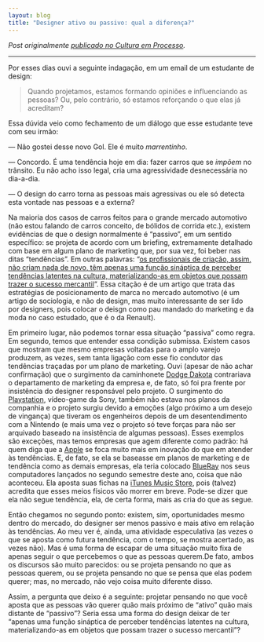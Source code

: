```yaml
---
layout: blog
title: "Designer ativo ou passivo: qual a diferença?"
---
```


_Post originalmente [publicado no Cultura em Processo](http://www.meiaduzia.com.br/culturaemprocesso/2008/12/15/designer-ativo-ou-passivo/)._

* * *

Por esses dias ouvi a seguinte indagação, em um email de um estudante de design:

> Quando projetamos, estamos formando opiniões e influenciando as pessoas? Ou, pelo contrário, só estamos reforçando o que elas já acreditam?

Essa dúvida veio como fechamento de um diálogo que esse estudante teve com seu irmão:

— Não gostei desse novo Gol. Ele é muito _marrentinho_.

— Concordo. É uma tendência hoje em dia: fazer carros que se _impõem_ no trânsito. Eu não acho isso legal, cria uma agressividade desnecessária no dia-a-dia.

— O design do carro torna as pessoas mais agressivas ou ele só detecta esta vontade nas pessoas e a externa?

Na maioria dos casos de carros feitos para o grande mercado automotivo (não estou falando de carros conceito, de bólidos de corrida etc.), existem evidências de que o design normalmente é “passivo”, em um sentido específico: se projeta de acordo com um briefing, extremamente detalhado com base em algum plano de marketing que, por sua vez, foi beber nas ditas “tendências”. Em outras palavras: “[os profissionais de criação, assim, não criam nada de novo, têm apenas uma função sináptica de perceber tendências latentes na cultura, materializando-as em objetos que possam trazer o sucesso mercantil](http://www.scielo.br/scielo.php?script=sci_arttext&pid=S0103-20702004000200009&lng=pt&nrm=iso "Artigo da revista Tempo Social: Estratégias corporativas de marcas e estratégias sociais de diferenciação: uma análise a partir do automóvel")”. Essa citação é de um artigo que trata das estratégias de posicionamento de marca no mercado automotivo (é um artigo de sociologia, e não de design, mas muito interessante de ser lido por designers, pois colocar o deisgn como pau mandado do marketing e da moda no caso estudado, que é o da Renault).

Em primeiro lugar, não podemos tornar essa situação “passiva” como regra. Em segundo, temos que entender essa condição submissa. Existem casos que mostram que mesmo empresas voltadas para o amplo varejo produzem, as vezes, sem tanta ligação com esse fio condutor das tendências traçadas por um plano de marketing. Ouvi (apesar de não achar confirmação) que o surgimento da caminhonete [Dodge Dakota](http://en.wikipedia.org/wiki/Dodge_Dakota "Dodge Dakota na Wikipédia") contrariava o departamento de marketing da empresa e, de fato, só foi pra frente por insistência do designer responsável pelo projeto. O surgimento do [Playstation](http://pt.wikipedia.org/wiki/Playstation "Playstation na Wikipédia"), vídeo-game da Sony, também não estava nos planos da companhia e o projeto surgiu devido a emoções (algo próximo a um desejo de vingança) que tiveram os engenheiros depois de um desentendimento com a Nintendo (e mais uma vez o projeto só teve forças para não ser arquivado baseado na insistência de algumas pessoas). Esses exemplos são exceções, mas temos empresas que agem diferente como padrão: há quem diga que a [Apple](http://www.apple.com/) se foca muito mais em inovação do que em atender às tendências. E, de fato, se ela se baseasse em planos de marketing e de tendência como as demais empresas, ela teria colocado [BlueRay](http://en.wikipedia.org/wiki/Bluray "BlueRay na Wikipédia") nos seus computadores lançados no segundo semestre deste ano, coisa que não aconteceu. Ela aposta suas fichas na [iTunes Music Store](http://phobos.apple.com/WebObjects/MZStore.woa/wa/storeFront), pois (talvez) acredita que esses meios físicos vão morrer em breve. Pode-se dizer que ela não segue tendência, ela, de certa forma, mais as cria do que as segue.

Então chegamos no segundo ponto: existem, sim, oportunidades mesmo dentro do mercado, do designer ser menos passivo e mais ativo em relação às tendências. Ao meu ver é, ainda, uma atividade especulativa (as vezes o que se aposta como futura tendência, com o tempo, se mostra acertado, as vezes não). Mas é uma forma de escapar de uma situação muito fixa de apenas seguir o que percebemos o que as pessoas querem.De fato, ambos os discursos são muito parecidos: ou se projeta pensando no que as pessoas querem, ou se projeta pensando no que se pensa que elas podem querer; mas, no mercado, não vejo coisa muito diferente disso.

Assim, a pergunta que deixo é a seguinte: projetar pensando no que você aposta que as pessoas vão querer quão mais próximo de “ativo” quão mais distante de “passivo”? Seria essa uma forma do design deixar de ter “apenas uma função sináptica de perceber tendências latentes na cultura, materializando-as em objetos que possam trazer o sucesso mercantil”?
